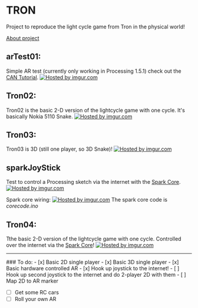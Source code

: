 TRON
====

Project to reproduce the light cycle game from Tron in the physical world!

<a href="http://work.scottis.me/tron/">About project</a>

## arTest01:
Simple AR test (currently only working in Processing 1.5.1) check out the <a href="http://www.creativeapplications.net/processing/augmented-reality-with-processing-tutorial-processing/">CAN Tutorial</a>.
<a href="http://imgur.com/zchQxN0"><img src="http://i.imgur.com/zchQxN0.png" title="Hosted by imgur.com" /></a>

## Tron02:
Tron02 is the basic 2-D version of the lightcycle game with one cycle. It's basically Nokia 5110 Snake.
<a href="http://imgur.com/fFhqtwT"><img src="http://i.imgur.com/fFhqtwT.png" title="Hosted by imgur.com" /></a>

## Tron03:
Tron03 is 3D (still one player, so 3D Snake)!
<a href="http://imgur.com/4CteIeE"><img src="http://i.imgur.com/4CteIeE.png" title="Hosted by imgur.com" /></a>

## sparkJoyStick
Test to control a Processing sketch via the internet with the <a href="https://www.spark.io/">Spark Core</a>.
<a href="http://imgur.com/zN4Qcoe"><img src="http://i.imgur.com/zN4Qcoe.png" title="Hosted by imgur.com" /></a>

Spark core wiring:
<a href="http://imgur.com/Ivdg9KT"><img src="http://i.imgur.com/Ivdg9KT.jpg" title="Hosted by imgur.com" /></a>
The spark core code is *corecode.ino*

## Tron04:
Tthe basic 2-D version of the lightcycle game with one cycle. Controlled over the internet via the <a href="https://www.spark.io/">Spark Core</a>!
<a href="http://imgur.com/lZ1Rkj4"><img src="http://i.imgur.com/lZ1Rkj4.png" title="Hosted by imgur.com" /></a>

<hr>
### To do:
- [x] Basic 2D single player
- [x] Basic 3D single player
- [x] Basic hardware controlled AR
- [x] Hook up joystick to the internet!
- [ ] Hook up second joystick to the internet and do 2-player 2D with them
- [ ] Map 2D to AR marker

- [ ] Get some RC cars
- [ ] Roll your own AR
